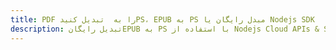 ---title: PDF را به  تبدیل کنیدPS، EPUB به PS مبدل رایگان یا Nodejs SDKdescription: تبدیل رایگانEPUB به PS با استفاده از Nodejs Cloud APIs & SDK همچنین اسناد PDF را در Cloud ایجاد، ویرایش و رندر کنید.---